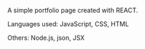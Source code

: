 A simple portfolio page created with REACT.

Languages used: JavaScript, CSS, HTML

Others: Node.js, json, JSX
